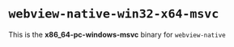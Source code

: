 # `webview-native-win32-x64-msvc`

This is the **x86_64-pc-windows-msvc** binary for `webview-native`
